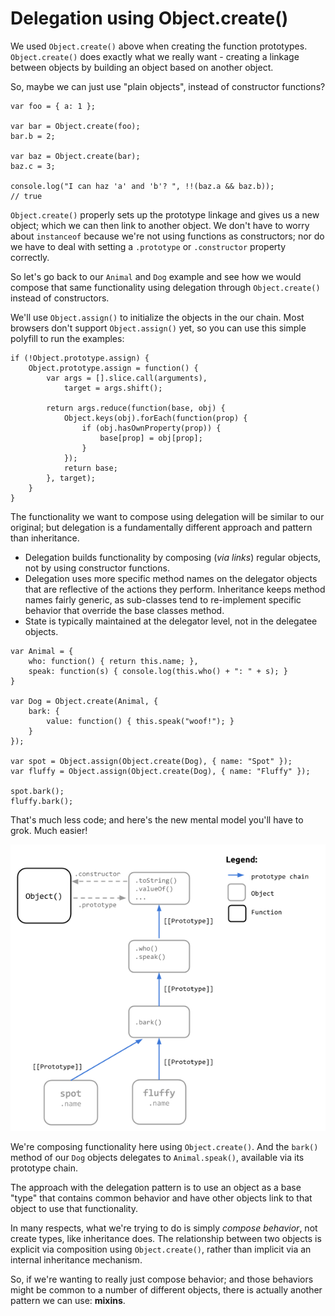 # Delegation using Object.create\(\)

We used `Object.create()` above when creating the function prototypes. `Object.create()` does exactly what we really want - creating a linkage between objects by building an object based on another object.

So, maybe we can just use "plain objects", instead of constructor functions?

```text
var foo = { a: 1 };

var bar = Object.create(foo);
bar.b = 2;

var baz = Object.create(bar);
baz.c = 3;

console.log("I can haz 'a' and 'b'? ", !!(baz.a && baz.b));
// true
```

`Object.create()` properly sets up the prototype linkage and gives us a new object; which we can then link to another object. We don't have to worry about `instanceof` because we're not using functions as constructors; nor do we have to deal with setting a `.prototype` or `.constructor` property correctly.

So let's go back to our `Animal` and `Dog` example and see how we would compose that same functionality using delegation through `Object.create()` instead of constructors.

We'll use `Object.assign()` to initialize the objects in the our chain. Most browsers don't support `Object.assign()` yet, so you can use this simple polyfill to run the examples:

```text
if (!Object.prototype.assign) {
    Object.prototype.assign = function() {
        var args = [].slice.call(arguments),
            target = args.shift();

        return args.reduce(function(base, obj) {
            Object.keys(obj).forEach(function(prop) {
                if (obj.hasOwnProperty(prop)) {
                    base[prop] = obj[prop];
                }
            });
            return base;
        }, target);
    }
}
```

The functionality we want to compose using delegation will be similar to our original; but delegation is a fundamentally different approach and pattern than inheritance.

* Delegation builds functionality by composing \(_via links_\) regular objects, not by using constructor functions.
* Delegation uses more specific method names on the delegator objects that are reflective of the actions they perform. Inheritance keeps method names fairly generic, as sub-classes tend to re-implement specific behavior that override the base classes method. 
* State is typically maintained at the delegator level, not in the delegatee objects.

```text
var Animal = {
    who: function() { return this.name; },
    speak: function(s) { console.log(this.who() + ": " + s); }
}

var Dog = Object.create(Animal, {
    bark: {
        value: function() { this.speak("woof!"); }
    }
});

var spot = Object.assign(Object.create(Dog), { name: "Spot" });
var fluffy = Object.assign(Object.create(Dog), { name: "Fluffy" });

spot.bark();
fluffy.bark();
```

That's much less code; and here's the new mental model you'll have to grok. Much easier!

![](../.gitbook/assets/js-object-create-example-2.png)

We're composing functionality here using `Object.create()`. And the `bark()` method of our `Dog` objects delegates to `Animal.speak()`, available via its prototype chain.

The approach with the delegation pattern is to use an object as a base "type" that contains common behavior and have other objects link to that object to use that functionality.

In many respects, what we're trying to do is simply _compose behavior_, not create types, like inheritance does. The relationship between two objects is explicit via composition using `Object.create()`, rather than implicit via an internal inheritance mechanism.

So, if we're wanting to really just compose behavior; and those behaviors might be common to a number of different objects, there is actually another pattern we can use: **mixins**.

